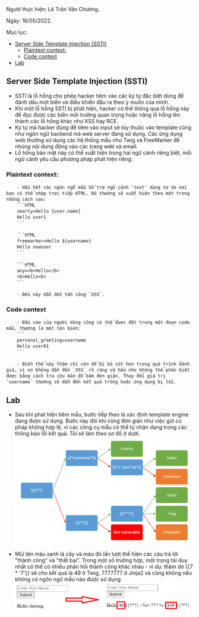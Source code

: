 Người thực hiện: Lê Trần Văn Chương.

Ngày: 16/05/2022.

Mục lục:
- [Server Side Template Injection (SSTI)](#server-side-template-injection-ssti)
  - [Plaintext context:](#plaintext-context)
  - [Code context](#code-context)
- [Lab](#lab)


## Server Side Template Injection (SSTI)
- SSTI là lỗ hổng cho phép hacker tiêm vào các ký tự đặc biệt dùng để đánh dấu một biến và điều khiển đầu ra theo ý muốn của mình.
- Khi một lỗ hổng SSTI bị phát hiện, hacker có thể thông qua lỗ hổng này để đọc được các biến môi trường quan trọng hoặc nâng lỗ hổng lên thành các lỗ hổng khác như XSS hay RCE.
- Ký tự mà hacker dùng để tiêm vào input sẽ tùy thuộc vào template cũng như ngôn ngữ backend mà web server đang sử dụng. Các ứng dụng web thường sử dụng các hệ thống mẫu như Twig và FreeMarker để nhúng nội dung động vào các trang web và email.
- Lỗ hổng bảo mật này có thể xuất hiện trong hai ngữ cảnh riêng biệt, mỗi ngữ cảnh yêu cầu phương pháp phát hiện riêng:
### Plaintext context:
        - Hầu hết các ngôn ngữ mẫu hỗ trợ ngữ cảnh 'text' dạng tự do nơi bạn có thể nhập trực tiếp HTML. Nó thường sẽ xuất hiện theo một trong những cách sau:
        ```HTML
        smarty=Hello {user.name}
        Hello user1 
        ```

        ```HTML
        freemarker=Hello ${username}
        Hello newuser  
        ```

        ```HTML
        any=<b>Hello</b>
        <b>Hello<b> 
        ```

        - Đều này dẫn đến tấn công `XSS`.
    
### Code context
        - Đầu vào của người dùng cũng có thể được đặt trong một đoạn code mẫu, thường là một tên biến:
        ```
        personal_greeting=username
        Hello user01 
        ```

        - Biến thể này thậm chí còn dễ bị bỏ sót hơn trong quá trình đánh giá, vì nó không dẫn đến `XSS` rõ ràng và hầu như không thể phân biệt được bằng cách tra cứu bản đồ băm đơn giản. Thay đổi giá trị `username` thường sẽ dẫn đến kết quả trống hoặc ứng dụng bị lỗi.

## Lab
- Sau khi phát hiện tiêm mẫu, bước tiếp theo là xác định template engine đang được sử dụng. Bước này đôi khi cũng đơn giản như việc gửi cú pháp không hợp lệ, vì các công cụ mẫu có thể tự nhận dạng trong các thông báo lỗi kết quả. Tôi sẽ làm theo sơ đồ ở dưới.
![Hình 1.](~/../img/1.png)

- Mũi tên màu xanh lá cây và màu đỏ lần lượt thể hiện các câu trả lời "thành công" và "thất bại". Trong một số trường hợp, một trọng tải duy nhất có thể có nhiều phản hồi thành công khác nhau - ví dụ: thăm dò {{7 * '7'}} sẽ cho kết quả là 49 ở Twig, 7777777 ở Jinja2 và cũng không nếu không có ngôn ngữ mẫu nào được sử dụng.
![Hình 2.](~/../img/2.png)





